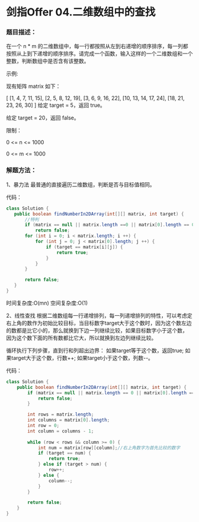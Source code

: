 # 剑指Offer 04.二维数组中的查找
### 题目描述：

在一个 n * m 的二维数组中，每一行都按照从左到右递增的顺序排序，每一列都按照从上到下递增的顺序排序。请完成一个函数，输入这样的一个二维数组和一个整数，判断数组中是否含有该整数。
 
示例:

现有矩阵 matrix 如下：

[
  [1,   4,  7, 11, 15],
  [2,   5,  8, 12, 19],
  [3,   6,  9, 16, 22],
  [10, 13, 14, 17, 24],
  [18, 21, 23, 26, 30]
]
给定 target = 5，返回 true。

给定 target = 20，返回 false。


限制：

0 <= n <= 1000

0 <= m <= 1000

 ### 解题方法：
 1、暴力法
 最普通的直接遍历二维数组，判断是否与目标值相同。
 
 代码：
 ```java
 class Solution {
    public boolean findNumberIn2DArray(int[][] matrix, int target) {
        //特判
        if (matrix == null || matrix.length ==0 || matrix[0].length == 0)
            return false;
        for (int i = 0; i < matrix.length; i ++) {
            for (int j = 0; j < matrix[0].length; j ++) {
                if (target == matrix[i][j]) {
                    return true;
                }
            }
        }

        return false;
    }
}
```
时间复杂度:O(mn)
空间复杂度:O(1)

2、线性查找
根据二维数组每一行递增排列，每一列递增排列的特性，可以考虑定右上角的数作为初始比较目标，当目标数字target大于这个数时，因为这个数左边的数都是比它小的，那么就换到下边一列继续比较，如果目标数字小于这个数，
因为这个数下面的所有数都比它大，所以就换到左边列继续比较。

循环执行下列步骤，直到行和列超出边界：
如果target等于这个数，返回true;
如果target大于这个数，行数++;
如果target小于这个数，列数--。

代码：
```java
class Solution {
    public boolean findNumberIn2DArray(int[][] matrix, int target) {
        if (matrix == null || matrix.length == 0 || matrix[0].length == 0) {
            return false;
        }

        int rows = matrix.length;
        int columns = matrix[0].length;
        int row = 0; 
        int column = columns - 1;
        
        while (row < rows && column >= 0) {
            int num = matrix[row][column];//右上角数字为首先比较的数字
            if (target == num) {
                return true;
            } else if (target > num) {
                row++;
            } else {
                column--;
            }
        }

        return false;
    }
}
```

